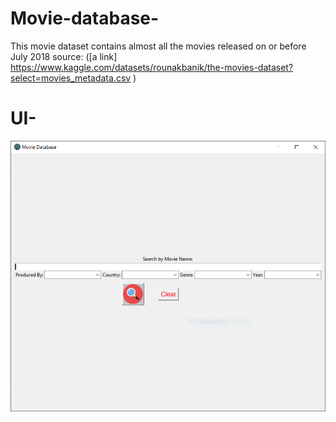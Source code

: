# Movie-database-
  This movie dataset contains almost all the movies released on or before July 2018 source: ([a link] https://www.kaggle.com/datasets/rounakbanik/the-movies-dataset?select=movies_metadata.csv )

# UI-
![Screenshot](UI_sample.PNG)

